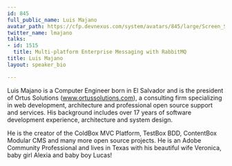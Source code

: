 ```yaml
---
id: 845
full_public_name: Luis Majano
avatar_path: https://cfp.devnexus.com/system/avatars/845/large/Screen_Shot_2017-09-30_at_12.18.23_PM.png?1506792095
twitter_name: lmajano
talks:
- id: 1515
  title: Multi-platform Enterprise Messaging with RabbitMQ
title: Luis Majano
layout: speaker_bio

---
```

Luis Majano is a Computer Engineer born in El Salvador and is the president of Ortus Solutions (www.ortussolutions.com), a consulting firm specializing in web development, architecture and professional open source support and services.  His background includes over 17 years of software development experience, architecture and system design. 

He is the creator of the ColdBox MVC Platform, TestBox BDD, ContentBox Modular CMS and many more open source projects.  He is an Adobe Community Professional and lives in Texas with his beautiful wife Veronica, baby girl Alexia and baby boy Lucas! 

